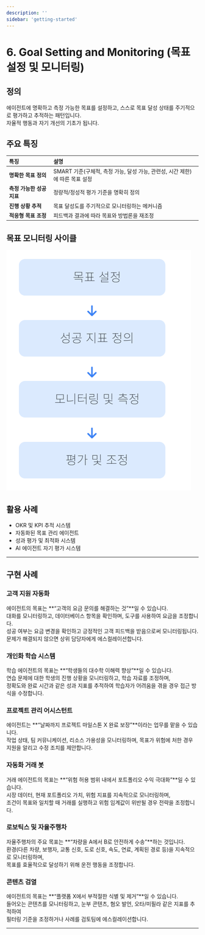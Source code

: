 ```yaml
---
description: ''
sidebar: 'getting-started'
---
```


# 6. Goal Setting and Monitoring (목표 설정 및 모니터링)

## 정의
에이전트에 명확하고 측정 가능한 목표를 설정하고, 스스로 목표 달성 상태를 주기적으로 평가하고 추적하는 패턴입니다.  
자율적 행동과 자기 개선의 기초가 됩니다.

## 주요 특징
| 특징 | 설명 |
| :--- | :--- |
| **명확한 목표 정의** | SMART 기준(구체적, 측정 가능, 달성 가능, 관련성, 시간 제한)에 따른 목표 설정 |
| **측정 가능한 성공 지표** | 정량적/정성적 평가 기준을 명확히 정의 |
| **진행 상황 추적** | 목표 달성도를 주기적으로 모니터링하는 메커니즘 |
| **적응형 목표 조정** | 피드백과 결과에 따라 목표와 방법론을 재조정 |

## 목표 모니터링 사이클

![](../../../uengine-image/process-gpt/design-pattern/6-1.png)

## 활용 사례
- OKR 및 KPI 추적 시스템  
- 자동화된 목표 관리 에이전트  
- 성과 평가 및 최적화 시스템  
- AI 에이전트 자기 평가 시스템  

---

## 구현 사례

### 고객 지원 자동화
에이전트의 목표는 **“고객의 요금 문의를 해결하는 것”**일 수 있습니다.  
대화를 모니터링하고, 데이터베이스 항목을 확인하며, 도구를 사용하여 요금을 조정합니다.  
성공 여부는 요금 변경을 확인하고 긍정적인 고객 피드백을 받음으로써 모니터링됩니다.  
문제가 해결되지 않으면 상위 담당자에게 에스컬레이션합니다.

### 개인화 학습 시스템
학습 에이전트의 목표는 **“학생들의 대수학 이해력 향상”**일 수 있습니다.  
연습 문제에 대한 학생의 진행 상황을 모니터링하고, 학습 자료를 조정하며,  
정확도와 완료 시간과 같은 성과 지표를 추적하여 학습자가 어려움을 겪을 경우 접근 방식을 수정합니다.

### 프로젝트 관리 어시스턴트
에이전트는 **“날짜까지 프로젝트 마일스톤 X 완료 보장”**이라는 업무를 맡을 수 있습니다.  
작업 상태, 팀 커뮤니케이션, 리소스 가용성을 모니터링하며, 목표가 위험에 처한 경우 지원을 알리고 수정 조치를 제안합니다.

### 자동화 거래 봇
거래 에이전트의 목표는 **“위험 허용 범위 내에서 포트폴리오 수익 극대화”**일 수 있습니다.  
시장 데이터, 현재 포트폴리오 가치, 위험 지표를 지속적으로 모니터링하며,  
조건이 목표와 일치할 때 거래를 실행하고 위험 임계값이 위반될 경우 전략을 조정합니다.

### 로보틱스 및 자율주행차
자율주행차의 주요 목표는 **“차량을 A에서 B로 안전하게 수송”**하는 것입니다.  
환경(다른 차량, 보행자, 교통 신호, 도로 신호, 속도, 연료, 계획된 경로 등)을 지속적으로 모니터링하며,  
목표를 효율적으로 달성하기 위해 운전 행동을 조정합니다.

### 콘텐츠 검열
에이전트의 목표는 **“플랫폼 X에서 부적절한 식별 및 제거”**일 수 있습니다.  
들어오는 콘텐츠를 모니터링하고, 눈부 콘텐츠, 혐오 발언, 오타/미필라 같은 지표를 추적하여  
필터링 기준을 조정하거나 사례를 검토팀에 에스컬레이션합니다.

---


